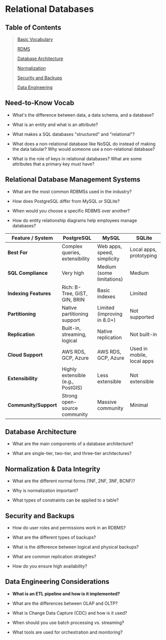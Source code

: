 # Relational Databases
## Table of Contents
>[Basic Vocabulary](#introduction-to-relational-databases)
>
>[RDMS](#relational-database-management-systems)
>
>[Database Architecture](#database-architecture)
>
>[Normalization](#normalization--data-integrity)
>
>[Security and Backups](#security-and-backups)
>
>[Data Engineering](#data-engineering-considerations)

## Need-to-Know Vocab
- What's the difference between data, a data schema, and a database?
- What is an entity and what is an attribute?
- What makes a SQL databases "structured" and "relational"?

- What does a non-relational database like NoSQL do instead of making the data tabular? Why would someone use a non-relational database?
- What is the role of keys in relational databases? What are some attributes that a primary key must have?

## Relational Database Management Systems
- What are the most common RDBMSs used in the industry?

- How does PostgreSQL differ from MySQL or SQLite?
- When would you choose a specific RDBMS over another?
- How do entity relationship diagrams help employees manage databases?

| Feature / System      | **PostgreSQL**                    | **MySQL**                       | **SQLite**                 |
| --------------------- | --------------------------------- | ------------------------------- | -------------------------- |
| **Best For**          | Complex queries, extensibility    | Web apps, speed, simplicity     | Local apps, prototyping    |
| **SQL Compliance**    | Very high                         | Medium (some limitations)       | Medium                     |
| **Indexing Features** | Rich: B-Tree, GiST, GIN, BRIN     | Basic indexes                   | Limited                    |
| **Partitioning**      | Native partitioning support       | Limited (improving in 8.0+)     | Not supported              |
| **Replication**       | Built-in, streaming, logical      | Native replication              | Not built-in               |
| **Cloud Support**     | AWS RDS, GCP, Azure               | AWS RDS, GCP, Azure             | Used in mobile, local apps |
| **Extensibility**     | Highly extensible (e.g., PostGIS) | Less extensible                 | Not extensible             |
| **Community/Support** | Strong open-source community      | Massive community               | Minimal                    |


## Database Architecture
- What are the main components of a database architecture?

- What are single-tier, two-tier, and three-tier architectures?
## Normalization & Data Integrity
- What are the different normal forms (1NF, 2NF, 3NF, BCNF)?

- Why is normalization important?
- What types of constraints can be applied to a table?
## Security and Backups
- How do user roles and permissions work in an RDBMS?

- What are the different types of backups?
- What is the difference between logical and physical backups?
- What are common replication strategies?
- How do you ensure high availability?
## Data Engineering Considerations
- **What is an ETL pipeline and how is it implemented?**

- What are the differences between OLAP and OLTP?
- What is Change Data Capture (CDC) and how is it used?
- When should you use batch processing vs. streaming?
- What tools are used for orchestration and monitoring?